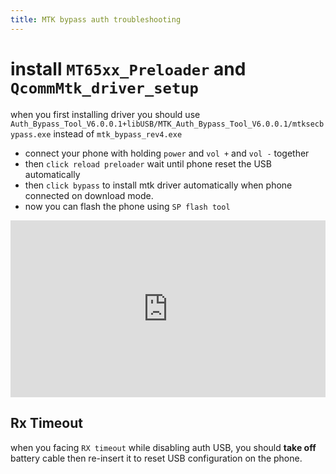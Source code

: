 ```yaml
---
title: MTK bypass auth troubleshooting
---
```


# install `MT65xx_Preloader` and `QcommMtk_driver_setup`

when you first installing driver you should use `Auth_Bypass_Tool_V6.0.0.1+libUSB/MTK_Auth_Bypass_Tool_V6.0.0.1/mtksecbypass.exe` instead of `mtk_bypass_rev4.exe`

- connect your phone with holding `power` and `vol +` and `vol -` together
- then `click reload preloader` wait until phone reset the USB automatically
- then `click bypass` to install mtk driver automatically when phone connected on download mode.
- now you can flash the phone using `SP flash tool`

<!-- [video tutorial](https://www.youtube.com/watch?v=qRue5C1Drmw) -->

<style>.embed-container { position: relative; padding-bottom: 56.25%; height: 0; overflow: hidden; max-width: 100%; } .embed-container iframe, .embed-container object, .embed-container embed { position: absolute; top: 0; left: 0; width: 100%; height: 100%; }</style><div class='embed-container'><iframe src='https://www.youtube.com/embed/qRue5C1Drmw' frameborder='0' allowfullscreen></iframe></div>

## Rx Timeout

when you facing `RX timeout` while disabling auth USB, you should **take off** battery cable then re-insert it to reset USB configuration on the phone.